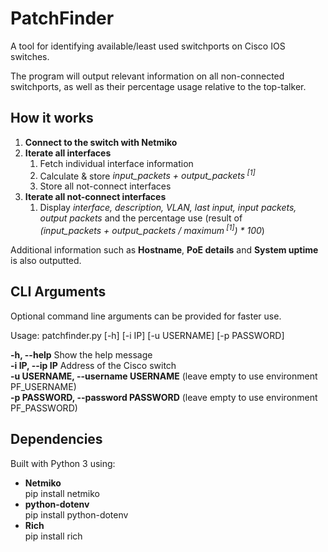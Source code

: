 # PatchFinder

A tool for identifying available/least used switchports on Cisco IOS switches.

The program will output relevant information on all non-connected switchports, as well as their percentage usage relative to the top-talker.

## How it works

1. **Connect to the switch with Netmiko**
2. **Iterate all interfaces**
    1. Fetch individual interface information
    2. Calculate & store <i>input_packets + output_packets<sup> [1]</sup></i>
    3. Store all not-connect interfaces
3. **Iterate all not-connect interfaces**
    1. Display *interface, description, VLAN, last input, input packets, output packets* and the percentage use (result of<br><i>(input_packets + output_packets / maximum<sup> [1]</sup>) * 100</i>)

Additional information such as **Hostname**, **PoE details** and **System uptime** is also outputted.

## CLI Arguments

Optional command line arguments can be provided for faster use.

Usage: patchfinder.py [-h] [-i IP] [-u USERNAME] [-p PASSWORD]

<b>-h, --help</b> 
Show the help message      
<b>-i IP, --ip IP</b>
Address of the Cisco switch        
<b>-u USERNAME, --username USERNAME</b>
(leave empty to use environment PF_USERNAME)    
<b>-p PASSWORD, --password PASSWORD</b>
(leave empty to use environment PF_PASSWORD) 

## Dependencies

Built with Python 3 using:

- **Netmiko** <br>pip install netmiko
- **python-dotenv**<br>pip install python-dotenv
- **Rich**<br>pip install rich
